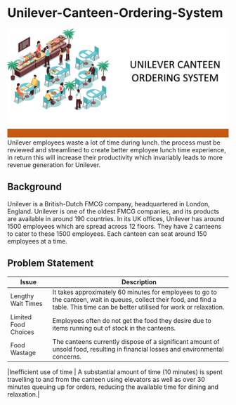 # Unilever-Canteen-Ordering-System
![](home_screen.PNG)
Unilever employees waste a lot of time during lunch. the process must be reviewed and streamlined to create better employee lunch time experience, in return this will increase their productivity which invariably leads to more revenue generation for Unilever.

## Background 
Unilever is a British-Dutch FMCG company, headquartered in London, England. Unilever is one of the oldest FMCG companies, and its products are available in around 190 countries. In its UK offices, Unilever has around 1500 employees which are spread across 12 floors. They have 2 canteens to cater to these 1500 employees. Each canteen can seat around 150 employees at a time.

## Problem Statement

| Issue                            | Description                                                                                                      |
|----------------------------------|------------------------------------------------------------------------------------------------------------------|
| Lengthy Wait Times               | It takes approximately 60 minutes for employees to go to the canteen, wait in queues, collect their food, and find a table. This time can be better utilised for work or relaxation. |
| Limited Food Choices             | Employees often do not get the food they desire due to items running out of stock in the canteens.                  |
| Food Wastage                     | The canteens currently dispose of a significant amount of unsold food, resulting in financial losses and environmental concerns. |

|Inefficient use of time           |  A substantial amount of time (10 minutes) is spent travelling to and from the canteen using elevators as well as over 30 minutes queuing                                      up for orders, reducing the available time for dining and relaxation.|




